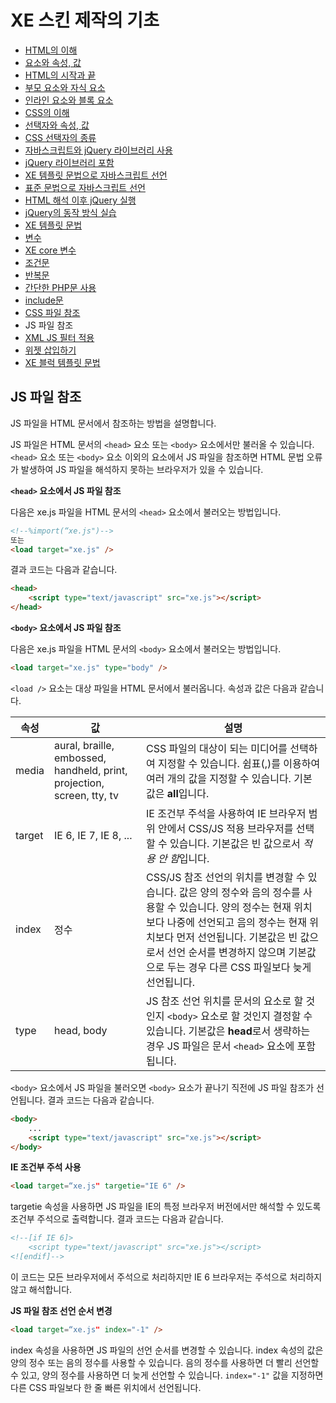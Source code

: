 # XE 스킨 제작의 기초

- [HTML의 이해](../../01_understand_html)
 - [요소와 속성, 값](../../01_understand_html/element_attribute_and_value)
 - [HTML의 시작과 끝](../../01_understand_html/start_and_end_of_html)
 - [부모 요소와 자식 요소](../../01_understand_html/parent_and_child_element)
 - [인라인 요소와 블록 요소](../../01_understand_html/inline_and_block_element)
- [CSS의 이해](../../02_understand_css)
 - [선택자와 속성, 값](../../02_understand_css/selector_attribute_and_value)
 - [CSS 선택자의 종류](../../02_understand_css/type_of_selector)
- [자바스크립트와 jQuery 라이브러리 사용](../../03_use_javascript_and_jquery)
 - [jQuery 라이브러리 포함](../../03_use_javascript_and_jquery/include_jquery)
 - [XE 템플릿 문법으로 자바스크립트 선언](../../03_use_javascript_and_jquery/init_javascript_with_template_grammar)
 - [표준 문법으로 자바스크립트 선언](../../03_use_javascript_and_jquery/init_javascript_with_standard_grammar)
 - [HTML 해석 이후 jQuery 실행](../../03_use_javascript_and_jquery/run_jquery_after_html_loading)
 - [jQuery의 동작 방식 실습](../../03_use_javascript_and_jquery/practice_jquery)
- [XE 템플릿 문법](../)
 - [변수](../variables)
 - [XE core 변수](../variables_of_xe_core)
 - [조건문](../condition_grammar)
 - [반복문](../loop_grammar)
 - [간단한 PHP문 사용](../use_php_grammar)
 - [include문](../include_grammar)
 - [CSS 파일 참조](../css_reference)
 - JS 파일 참조
 - [XML JS 필터 적용](../use_xml_js_filter)
 - [위젯 삽입하기](../include_widget)
 - [XE 블럭 템플릿 문법](../block_template_grammar)

## JS 파일 참조

JS 파일을 HTML 문서에서 참조하는 방법을 설명합니다.

JS 파일은 HTML 문서의 `<head>` 요소 또는 `<body>` 요소에서만 불러올 수 있습니다. `<head>` 요소 또는 `<body>` 요소 이외의 요소에서 JS 파일을 참조하면 HTML 문법 오류가 발생하여 JS 파일을 해석하지 못하는 브라우저가 있을 수 있습니다.

**`<head>` 요소에서 JS 파일 참조**

다음은 xe.js 파일을 HTML 문서의 `<head>` 요소에서 불러오는 방법입니다.

```html
<!--%import(“xe.js")-->
또는
<load target="xe.js" />
```

결과 코드는 다음과 같습니다.

```html
<head>
    <script type="text/javascript" src="xe.js"></script>
</head>
```

**`<body>` 요소에서 JS 파일 참조**

다음은 xe.js 파일을 HTML 문서의 `<body>` 요소에서 불러오는 방법입니다.

```html
<load target="xe.js" type="body" />
```

`<load />` 요소는 대상 파일을 HTML 문서에서 불러옵니다. 속성과 값은 다음과 같습니다.

|속성|값|설명|
|---|---|---|
|media|aural, braille, embossed, handheld, print, projection, screen, tty, tv|CSS 파일의 대상이 되는 미디어를 선택하여 지정할 수 있습니다. 쉼표(,)를 이용하여 여러 개의 값을 지정할 수 있습니다. 기본값은 **all**입니다.|
|target|IE 6, IE 7, IE 8, ...|IE 조건부 주석을 사용하여 IE 브라우저 범위 안에서 CSS/JS 적용 브라우저를 선택할 수 있습니다. 기본값은 빈 값으로서 *적용 안 함*입니다.|
|index|정수|CSS/JS 참조 선언의 위치를 변경할 수 있습니다. 값은 양의 정수와 음의 정수를 사용할 수 있습니다. 양의 정수는 현재 위치보다 나중에 선언되고 음의 정수는 현재 위치보다 먼저 선언됩니다. 기본값은 빈 값으로서 선언 순서를 변경하지 않으며 기본값으로 두는 경우 다른 CSS 파일보다 늦게 선언됩니다.|
|type|head, body|JS 참조 선언 위치를 문서의 <head> 요소로 할 것인지 `<body>` 요소로 할 것인지 결정할 수 있습니다. 기본값은 **head**로서 생략하는 경우 JS 파일은 문서 `<head>` 요소에 포함됩니다.|

`<body>` 요소에서 JS 파일을 불러오면 `<body>` 요소가 끝나기 직전에 JS 파일 참조가 선언됩니다. 결과 코드는 다음과 같습니다.

```html
<body>
    ...
    <script type="text/javascript" src="xe.js"></script>
</body>
```

**IE 조건부 주석 사용**

```html
<load target=“xe.js" targetie="IE 6" />
```

targetie 속성을 사용하면 JS 파일을 IE의 특정 브라우저 버전에서만 해석할 수 있도록 조건부 주석으로 출력합니다. 결과 코드는 다음과 같습니다.

```html
<!--[if IE 6]>
    <script type="text/javascript" src="xe.js"></script>
<![endif]-->
```

이 코드는 모든 브라우저에서 주석으로 처리하지만 IE 6 브라우저는 주석으로 처리하지 않고 해석합니다.

**JS 파일 참조 선언 순서 변경**

```html
<load target=“xe.js" index="-1" />
```

index 속성을 사용하면 JS 파일의 선언 순서를 변경할 수 있습니다. index 속성의 값은 양의 정수 또는 음의 정수를 사용할 수 있습니다. 음의 정수를 사용하면 더 빨리 선언할 수 있고, 양의 정수를 사용하면 더 늦게 선언할 수 있습니다. `index="-1"` 값을 지정하면 다른 CSS 파일보다 한 줄 빠른 위치에서 선언됩니다.
